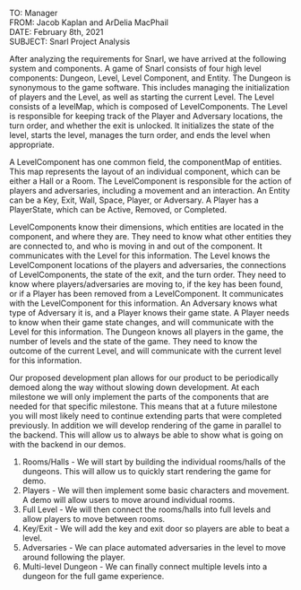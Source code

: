 TO: Manager  
FROM: Jacob Kaplan and ArDelia MacPhail  
DATE: February 8th, 2021  
SUBJECT: Snarl Project Analysis  

After analyzing the requirements for Snarl, we have arrived at the following system and components. A game of Snarl consists of four high level components: Dungeon, Level, Level Component, and Entity. The Dungeon is synonymous to the game software. This includes managing the initialization of players and the Level, as well as starting the current Level. The Level consists of a levelMap, which is composed of LevelComponents. The Level is responsible for keeping track of the Player and Adversary locations, the turn order, and whether the exit is unlocked. It initializes the state of the level, starts the level, manages the turn order, and ends the level when appropriate. 

A LevelComponent has one common field, the componentMap of entities. This map represents the layout of an individual component, which can be either a Hall or a Room. The LevelComponent is responsible for the action of players and adversaries, including a movement and an interaction. An Entity can be a Key, Exit, Wall, Space, Player, or Adversary. A Player has a PlayerState, which can be Active, Removed, or Completed. 

LevelComponents know their dimensions, which entities are located in the component, and where they are. They need to know what other entities they are connected to, and who is moving in and out of the component. It communicates with the Level for this information. The Level knows the LevelComponent locations of the players and adversaries, the connections of LevelComponents, the state of the exit, and the turn order. They need to know where players/adversaries are moving to, if the key has been found, or if a Player has been removed from a LevelComponent. It communicates with the LevelComponent for this information. An Adversary knows what type of Adversary it is, and a Player knows their game state. A Player needs to know when their game state changes, and will communicate with the Level for this information. The Dungeon knows all players in the game, the number of levels and the state of the game. They need to know the outcome of the current Level, and will communicate with the current level for this information. 

Our proposed development plan allows for our product to be periodically demoed along the way without slowing down development. At each milestone we will only implement the parts of the components that are needed for that specific milestone. This means that at a future milestone you will most likely need to continue extending parts that were completed previously. In addition we will develop rendering of the game in parallel to the backend. This will allow us to always be able to show what is going on with the backend in our demos.

1. Rooms/Halls - We will start by building the individual rooms/halls of the dungeons. This will allow us to quickly start rendering the game for demo.
2. Players - We will then implement some basic characters and movement. A demo will allow users to move around individual rooms.
3. Full Level - We will then connect the rooms/halls into full levels and allow players to move between rooms.
4. Key/Exit - We will add the key and exit door so players are able to beat a level.
5. Adversaries - We can place automated adversaries in the level to move around following the player.
6. Multi-level Dungeon -  We can finally connect multiple levels into a dungeon for the full game experience.
